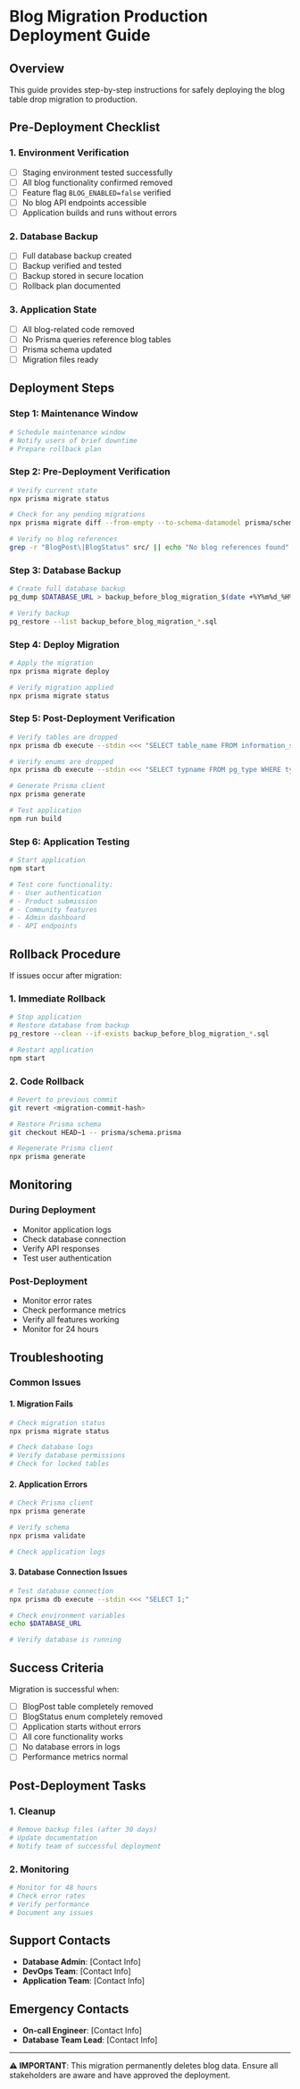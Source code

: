 # Blog Migration Production Deployment Guide

## Overview
This guide provides step-by-step instructions for safely deploying the blog table drop migration to production.

## Pre-Deployment Checklist

### 1. Environment Verification
- [ ] Staging environment tested successfully
- [ ] All blog functionality confirmed removed
- [ ] Feature flag `BLOG_ENABLED=false` verified
- [ ] No blog API endpoints accessible
- [ ] Application builds and runs without errors

### 2. Database Backup
- [ ] Full database backup created
- [ ] Backup verified and tested
- [ ] Backup stored in secure location
- [ ] Rollback plan documented

### 3. Application State
- [ ] All blog-related code removed
- [ ] No Prisma queries reference blog tables
- [ ] Prisma schema updated
- [ ] Migration files ready

## Deployment Steps

### Step 1: Maintenance Window
```bash
# Schedule maintenance window
# Notify users of brief downtime
# Prepare rollback plan
```

### Step 2: Pre-Deployment Verification
```bash
# Verify current state
npx prisma migrate status

# Check for any pending migrations
npx prisma migrate diff --from-empty --to-schema-datamodel prisma/schema.prisma

# Verify no blog references
grep -r "BlogPost\|BlogStatus" src/ || echo "No blog references found"
```

### Step 3: Database Backup
```bash
# Create full database backup
pg_dump $DATABASE_URL > backup_before_blog_migration_$(date +%Y%m%d_%H%M%S).sql

# Verify backup
pg_restore --list backup_before_blog_migration_*.sql
```

### Step 4: Deploy Migration
```bash
# Apply the migration
npx prisma migrate deploy

# Verify migration applied
npx prisma migrate status
```

### Step 5: Post-Deployment Verification
```bash
# Verify tables are dropped
npx prisma db execute --stdin <<< "SELECT table_name FROM information_schema.tables WHERE table_schema = 'public' AND table_name = 'BlogPost';"

# Verify enums are dropped
npx prisma db execute --stdin <<< "SELECT typname FROM pg_type WHERE typname = 'BlogStatus';"

# Generate Prisma client
npx prisma generate

# Test application
npm run build
```

### Step 6: Application Testing
```bash
# Start application
npm start

# Test core functionality:
# - User authentication
# - Product submission
# - Community features
# - Admin dashboard
# - API endpoints
```

## Rollback Procedure

If issues occur after migration:

### 1. Immediate Rollback
```bash
# Stop application
# Restore database from backup
pg_restore --clean --if-exists backup_before_blog_migration_*.sql

# Restart application
npm start
```

### 2. Code Rollback
```bash
# Revert to previous commit
git revert <migration-commit-hash>

# Restore Prisma schema
git checkout HEAD~1 -- prisma/schema.prisma

# Regenerate Prisma client
npx prisma generate
```

## Monitoring

### During Deployment
- Monitor application logs
- Check database connection
- Verify API responses
- Test user authentication

### Post-Deployment
- Monitor error rates
- Check performance metrics
- Verify all features working
- Monitor for 24 hours

## Troubleshooting

### Common Issues

#### 1. Migration Fails
```bash
# Check migration status
npx prisma migrate status

# Check database logs
# Verify database permissions
# Check for locked tables
```

#### 2. Application Errors
```bash
# Check Prisma client
npx prisma generate

# Verify schema
npx prisma validate

# Check application logs
```

#### 3. Database Connection Issues
```bash
# Test database connection
npx prisma db execute --stdin <<< "SELECT 1;"

# Check environment variables
echo $DATABASE_URL

# Verify database is running
```

## Success Criteria

Migration is successful when:

- [ ] BlogPost table completely removed
- [ ] BlogStatus enum completely removed
- [ ] Application starts without errors
- [ ] All core functionality works
- [ ] No database errors in logs
- [ ] Performance metrics normal

## Post-Deployment Tasks

### 1. Cleanup
```bash
# Remove backup files (after 30 days)
# Update documentation
# Notify team of successful deployment
```

### 2. Monitoring
```bash
# Monitor for 48 hours
# Check error rates
# Verify performance
# Document any issues
```

## Support Contacts

- **Database Admin**: [Contact Info]
- **DevOps Team**: [Contact Info]
- **Application Team**: [Contact Info]

## Emergency Contacts

- **On-call Engineer**: [Contact Info]
- **Database Team Lead**: [Contact Info]

---

**⚠️ IMPORTANT**: This migration permanently deletes blog data. Ensure all stakeholders are aware and have approved the deployment.
